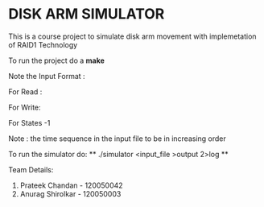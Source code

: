 DISK ARM SIMULATOR
===================

This is a course project to simulate disk arm movement with implemetation of RAID1 Technology

To run the project do a 
**make**

Note the Input Format :

For Read :
<time> <Logical Address>

For Write:
<time> <Logical Address>
<Data>

For States
-1

Note : the time sequence in the input file to be in increasing order

To run the simulator do:
** ./simulator <input_file >output 2>log **

Team Details:

1. Prateek Chandan - 120050042
2. Anurag Shirolkar - 120050003
